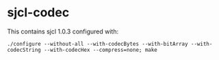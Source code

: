 # sjcl-codec

This contains sjcl 1.0.3 configured with: 

```
./configure --without-all --with-codecBytes --with-bitArray --with-codecString --with-codecHex --compress=none; make
```
